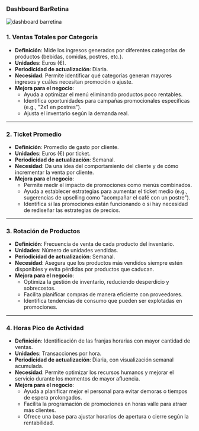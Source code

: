 
### Dashboard BarRetina

![ dashboard barretina](https://i.pinimg.com/736x/6b/28/72/6b287230b7a98a19f4c4d986d88dca0f.jpg)


### **1. Ventas Totales por Categoría**
- **Definición**: Mide los ingresos generados por diferentes categorías de productos (bebidas, comidas, postres, etc.).
- **Unidades**: Euros (€).
- **Periodicidad de actualización**: Diaria.
- **Necesidad**: Permite identificar qué categorías generan mayores ingresos y cuáles necesitan promoción o ajuste.
- **Mejora para el negocio**:
  - Ayuda a optimizar el menú eliminando productos poco rentables.
  - Identifica oportunidades para campañas promocionales específicas (e.g., "2x1 en postres").
  - Ajusta el inventario según la demanda real.

---

### **2. Ticket Promedio**
- **Definición**: Promedio de gasto por cliente.
- **Unidades**: Euros (€) por ticket.
- **Periodicidad de actualización**: Semanal.
- **Necesidad**: Da una idea del comportamiento del cliente y de cómo incrementar la venta por cliente.
- **Mejora para el negocio**:
  - Permite medir el impacto de promociones como menús combinados.
  - Ayuda a establecer estrategias para aumentar el ticket medio (e.g., sugerencias de upselling como "acompañar el café con un postre").
  - Identifica si las promociones están funcionando o si hay necesidad de rediseñar las estrategias de precios.

---

### **3. Rotación de Productos**
- **Definición**: Frecuencia de venta de cada producto del inventario.
- **Unidades**: Número de unidades vendidas.
- **Periodicidad de actualización**: Semanal.
- **Necesidad**: Asegura que los productos más vendidos siempre estén disponibles y evita pérdidas por productos que caducan.
- **Mejora para el negocio**:
  - Optimiza la gestión de inventario, reduciendo desperdicio y sobrecostos.
  - Facilita planificar compras de manera eficiente con proveedores.
  - Identifica tendencias de consumo que pueden ser explotadas en promociones.

---

### **4. Horas Pico de Actividad**
- **Definición**: Identificación de las franjas horarias con mayor cantidad de ventas.
- **Unidades**: Transacciones por hora.
- **Periodicidad de actualización**: Diaria, con visualización semanal acumulada.
- **Necesidad**: Permite optimizar los recursos humanos y mejorar el servicio durante los momentos de mayor afluencia.
- **Mejora para el negocio**:
  - Ayuda a planificar mejor el personal para evitar demoras o tiempos de espera prolongados.
  - Facilita la programación de promociones en horas valle para atraer más clientes.
  - Ofrece una base para ajustar horarios de apertura o cierre según la rentabilidad.


